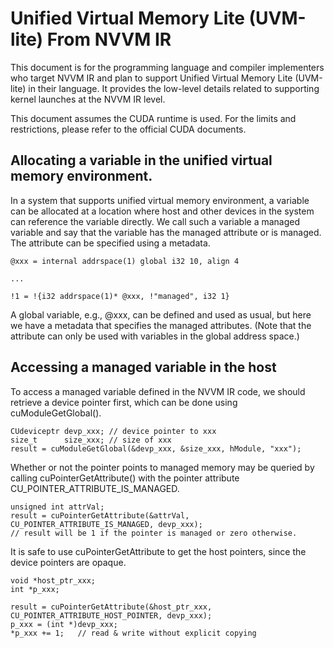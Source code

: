 Unified Virtual Memory Lite (UVM-lite) From NVVM IR
===================================================

This document is for the programming language and compiler
implementers who target NVVM IR and plan to support Unified Virtual
Memory Lite (UVM-lite) in their language.  It provides the low-level
details related to supporting kernel launches at the NVVM IR level.

This document assumes the CUDA runtime is used. For the limits and
restrictions, please refer to the official CUDA documents.

Allocating a variable in the unified virtual memory environment.
----------------------------------------------------------------

In a system that supports unified virtual memory environment, a
variable can be allocated at a location where host and other devices
in the system can reference the variable directly. We call such a
variable a managed variable and say that the variable has the
managed attribute or is managed. The attribute can be specified
using a metadata.

    @xxx = internal addrspace(1) global i32 10, align 4

    ...

    !1 = !{i32 addrspace(1)* @xxx, !"managed", i32 1}

A global variable, e.g., @xxx, can be defined and used as usual, but
here we have a metadata that specifies the managed attributes. (Note
that the attribute can only be used with variables in the global
address space.)

Accessing a managed variable in the host
----------------------------------------

To access a managed variable defined in the NVVM IR code, we should
retrieve a device pointer first, which can be done using cuModuleGetGlobal().

    CUdeviceptr devp_xxx; // device pointer to xxx
    size_t      size_xxx; // size of xxx
    result = cuModuleGetGlobal(&devp_xxx, &size_xxx, hModule, "xxx");

Whether or not the pointer points to managed memory may be queried
by calling cuPointerGetAttribute() with the pointer attribute
CU_POINTER_ATTRIBUTE_IS_MANAGED.

    unsigned int attrVal;
    result = cuPointerGetAttribute(&attrVal, CU_POINTER_ATTRIBUTE_IS_MANAGED, devp_xxx);
    // result will be 1 if the pointer is managed or zero otherwise.

It is safe to use cuPointerGetAttribute to get the host pointers,
since the device pointers are opaque.

    void *host_ptr_xxx;
    int *p_xxx;

    result = cuPointerGetAttribute(&host_ptr_xxx, CU_POINTER_ATTRIBUTE_HOST_POINTER, devp_xxx);
    p_xxx = (int *)devp_xxx;
    *p_xxx += 1;   // read & write without explicit copying
